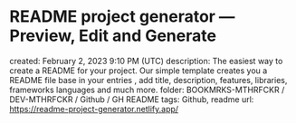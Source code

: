 # README project generator — Preview, Edit and Generate

created: February 2, 2023 9:10 PM (UTC)
description: The easiest way to create a README for your project. Our simple template creates you a README file base in your entries , add title, description, features, libraries, frameworks languages and much more.
folder: BOOKMRKS-MTHRFCKR / DEV-MTHRFCKR / Github / GH README
tags: Github, readme
url: https://readme-project-generator.netlify.app/